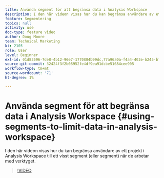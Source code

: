 ```yaml
---
title: Använda segment för att begränsa data i Analysis Workspace
description: I den här videon visas hur du kan begränsa användare av ett projekt i Analysis Workspace till ett visst segment (eller segment) när de arbetar med verktyget.
feature: Segmentering
topics: null
activity: use
doc-type: feature video
author: Doug Moore
team: Technical Marketing
kt: 2105
role: User
level: Beginner
exl-id: 01d83596-7de8-4b12-96e7-1770804b99dc,77a96a0a-f4a4-402e-b245-bfb83622a7e7,77a96a0a-f4a4-402e-b245-bfb83622a7e7,01d83596-7de8-4b12-96e7-1770804b99dc
source-git-commit: 32424f3f2b05952fe4df9ea91dcbe51684cee905
workflow-type: tm+mt
source-wordcount: '71'
ht-degree: 1%

---
```


# Använda segment för att begränsa data i Analysis Workspace {#using-segments-to-limit-data-in-analysis-workspace}

I den här videon visas hur du kan begränsa användare av ett projekt i Analysis Workspace till ett visst segment (eller segment) när de arbetar med verktyget.

>[!VIDEO](https://video.tv.adobe.com/v/24038/?quality=12)
